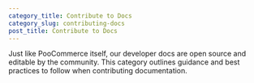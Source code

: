```yaml
---
category_title: Contribute to Docs 
category_slug: contributing-docs
post_title: Contribute to Docs
---
```


Just like PooCommerce itself, our developer docs are open source and editable by the community. This category outlines guidance and best practices to follow when contributing documentation.
 
